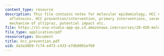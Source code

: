 ```yaml
---
content_type: resource
description: This file contains notes for molecular epidemiology, HCC epidemiology,
  aflatoxins, HCC prevention/intervention, primary interventions, secondary intervention,
  mechanism of oltipraz, potential impact etc.
file: https://ol-ocw-studio-app-qa.s3.amazonaws.com/courses/20-450-molecular-and-cellular-pathophysiology-be-450-spring-2005/da3a3869fc74e473c433e7db8001ef69_hcc_prevention.pdf
file_type: application/pdf
resourcetype: Document
title: hcc_prevention.pdf
uid: da3a3869-fc74-e473-c433-e7db8001ef69
---
```

